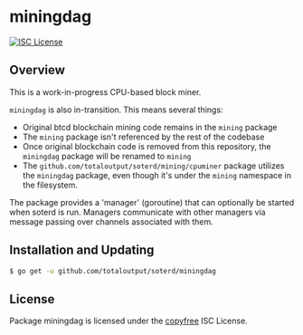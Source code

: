 miningdag
======

[![ISC License](http://img.shields.io/badge/license-ISC-blue.svg)](http://copyfree.org)

## Overview

This is a work-in-progress CPU-based block miner.

`miningdag` is also in-transition. This means several things:
* Original btcd blockchain mining code remains in the `mining` package
* The `mining` package isn't referenced by the rest of the codebase
* Once original blockchain code is removed from this repository, the `miningdag` package will be renamed to `mining`
* The `github.com/totaloutput/soterd/mining/cpuminer` package utilizes the `miningdag` package, even though it's under the `mining` namespace in the filesystem. 

The package provides a 'manager' (goroutine) that can optionally be started when soterd is run. Managers communicate with other managers via message passing over channels associated with them.

## Installation and Updating

```bash
$ go get -u github.com/totaloutput/soterd/miningdag
```

## License

Package miningdag is licensed under the [copyfree](http://copyfree.org) ISC
License.

